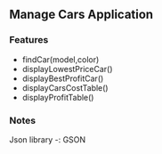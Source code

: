 ## Manage Cars Application

### Features
- findCar(model,color)
- displayLowestPriceCar()
- displayBestProfitCar()
- displayCarsCostTable()
- displayProfitTable()

### Notes
Json library -:  GSON